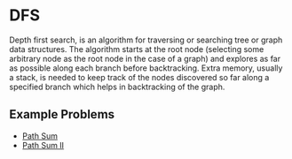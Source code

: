 # DFS #

Depth first search, is an algorithm for traversing or searching tree or graph data structures. The algorithm starts at the root node (selecting some arbitrary node as the root node in the case of a graph) and
explores as far as possible along each branch before backtracking. Extra memory, usually a stack, is needed to keep track of the nodes discovered so far along a specified branch which helps in backtracking of the graph.

## Example Problems ##

- [Path Sum](https://leetcode.com/problems/path-sum/)
- [Path Sum II](https://leetcode.com/problems/path-sum-ii/)
